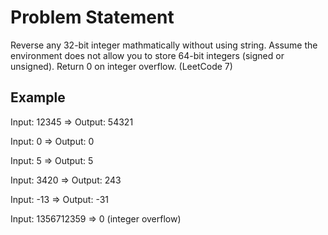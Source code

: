 # Problem Statement

Reverse any 32-bit integer mathmatically without using string.
Assume the environment does not allow you to store 64-bit integers (signed or unsigned).
Return 0 on integer overflow.
(LeetCode 7)

## Example

Input: 12345 => Output: 54321

Input: 0 => Output: 0

Input: 5 => Output: 5

Input: 3420 => Output: 243

Input: -13 => Output: -31

Input: 1356712359 => 0 (integer overflow)